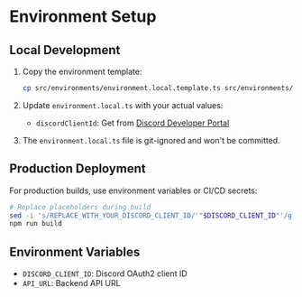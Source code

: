 # Environment Setup

## Local Development

1. Copy the environment template:
   ```bash
   cp src/environments/environment.local.template.ts src/environments/environment.local.ts
   ```

2. Update `environment.local.ts` with your actual values:
   - `discordClientId`: Get from [Discord Developer Portal](https://discord.com/developers/applications)

3. The `environment.local.ts` file is git-ignored and won't be committed.

## Production Deployment

For production builds, use environment variables or CI/CD secrets:

```bash
# Replace placeholders during build
sed -i 's/REPLACE_WITH_YOUR_DISCORD_CLIENT_ID/'"$DISCORD_CLIENT_ID"'/g' src/environments/environment.prod.ts
npm run build
```

## Environment Variables

- `DISCORD_CLIENT_ID`: Discord OAuth2 client ID
- `API_URL`: Backend API URL

